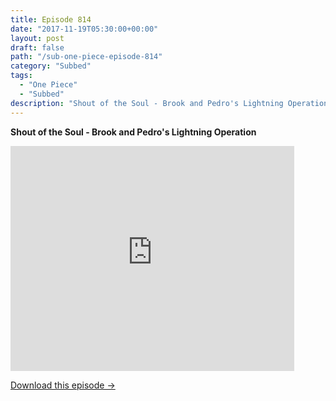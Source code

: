 ```yaml
---
title: Episode 814
date: "2017-11-19T05:30:00+00:00"
layout: post
draft: false
path: "/sub-one-piece-episode-814"
category: "Subbed"
tags:
  - "One Piece"
  - "Subbed"
description: "Shout of the Soul - Brook and Pedro's Lightning Operation"
---
```


**Shout of the Soul - Brook and Pedro's Lightning Operation**

<iframe width="640" height="360" src="https://www.rapidvideo.com/e/G6FRPH3XPA" frameborder="0" marginwidth=0 marginheight=0 scrolling=no allowfullscreen style="max-width:90%;"></iframe>

<a href="http://ouo.io/qs/eCodkFEQ?s=https://www.rapidvideo.com/d/G6FRPH3XPA" class="styled_a">Download this episode →</a>

